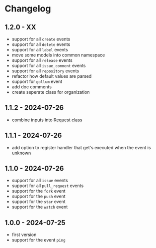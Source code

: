 # Changelog

## 1.2.0 - XX

- support for all `create` events
- support for all `delete` events
- support for all `label` events
- move some models into common namespace
- support for all `release` events
- support for all `issue_comment` events
- support for all `repository` events
- refactor how default values are parsed
- support for `gollum` event
- add doc comments
- create seperate class for organization

## 1.1.2 - 2024-07-26

- combine inputs into Request class

## 1.1.1 - 2024-07-26

- add option to register handler that get's executed when the event is unknown

## 1.1.0 - 2024-07-26

- support for all `issue` events
- support for all `pull_request` events
- support for the `fork` event
- support for the `push` event
- support for the `star` event
- support for the `watch` event

## 1.0.0 - 2024-07-25

- first version
- support for the event `ping`
